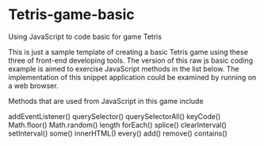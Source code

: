 # Tetris-game-basic
Using JavaScript to code basic for game Tetris 

This is just a sample template of creating a basic Tetris game using these three of front-end developing tools. The version of this raw js basic coding example is aimed to exercise JavaScript methods in the list below. 
The implementation of this snippet application could be examined by running on a web browser.  

Methods that are used from JavaScript in this game include 

addEventListener()
querySelector()
querySelectorAll()
keyCode()
Math.floor()
Math.random()
length
forEach()
splice()
clearInterval()
setInterval()
some()
innerHTML()
every()
add()
remove()
contains()

